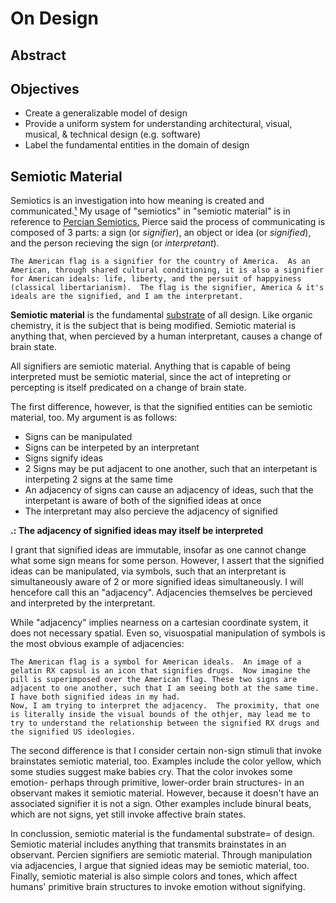 # On Design

## Abstract

## Objectives

- Create a generalizable model of design
- Provide a uniform system for understanding architectural, visual, musical, & technical design (e.g. software)
- Label the fundamental entities in the domain of design

## Semiotic Material

Semiotics is an investigation into how meaning is created and communicated.[¹](https://signsalad.com/our-thoughts/what-is-semiotics/) My usage of "semiotics" in "semiotic material" is in reference to [Percian Semiotics.](https://plato.stanford.edu/entries/peirce-semiotics/) Pierce said the process of communicating is composed of 3 parts: a sign (or _signifier_), an object or idea (or _signified_), and the person recieving the sign (or _interpretant_).

```
The American flag is a signifier for the country of America.  As an American, through shared cultural conditioning, it is also a signifier for American ideals: life, liberty, and the persuit of happyiness (classical libertarianism).  The flag is the signifier, America & it's ideals are the signified, and I am the interpretant.
```

**Semiotic material** is the fundamental [substrate](<https://en.wikipedia.org/wiki/Substrate_(chemistry)>) of all design. Like organic chemistry, it is the subject that is being modified. Semiotic material is anything that, when percieved by a human interpretant, causes a change of brain state.

All signifiers are semiotic material. Anything that is capable of being interpreted must be semiotic material, since the act of intepreting or percepting is itself predicated on a change of brain state.

The first difference, however, is that the signified entities can be semiotic material, too. My argument is as follows:

- Signs can be manipulated
- Signs can be interpeted by an interpretant
- Signs signify ideas
- 2 Signs may be put adjacent to one another, such that an interpetant is interpeting 2 signs at the same time
- An adjacency of signs can cause an adjacency of ideas, such that the interpetant is aware of both of the signified ideas at once
- The interpretant may also percieve the adjacency of signified

**.: The adjacency of signified ideas may itself be interpreted**

I grant that signified ideas are immutable, insofar as one cannot change what some sign means for some person. However, I assert that the signified ideas can be manipulated, via symbols, such that an interpretant is simultaneously aware of 2 or more signified ideas simultaneously. I will hencefore call this an "adjacency". Adjacencies themselves be percieved and interpreted by the interpretant.

While "adjacency" implies nearness on a cartesian coordinate system, it does not necessary spatial. Even so, visuospatial manipulation of symbols is the most obvious example of adjacencies:

```
The American flag is a symbol for American ideals.  An image of a gelatin RX capsul is an icon that signifies drugs.  Now imagine the pill is superimposed over the American flag. These two signs are adjacent to one another, such that I am seeing both at the same time.  I have both signified ideas in my had.
Now, I am trying to interpret the adjacency.  The proximity, that one is literally inside the visual bounds of the othjer, may lead me to try to understand the relationship between the signified RX drugs and the signified US ideologies.
```

The second difference is that I consider certain non-sign stimuli that invoke brainstates semiotic material, too.  Examples include the color yellow, which some studies suggest make babies cry.  That the color invokes some emotion- perhaps through primitive, lower-order brain structures- in an observant makes it semiotic material.  However, because it doesn't have an associated signifier it is not a sign.  Other examples include binural beats, which are not signs, yet still invoke affective brain states.

In conclussion, semiotic material is the fundamental substrate= of design.  Semiotic material includes anything that transmits brainstates in an observant.  Percien signifiers are semiotic material.  Through manipulation via adjacencies, I argue that signied ideas may be semiotic material, too.  Finally, semiotic material is also simple colors and tones, which affect humans' primitive brain structures to invoke emotion without signifying.